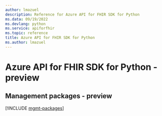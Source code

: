 ```yaml
---
author: lmazuel
description: Reference for Azure API for FHIR SDK for Python
ms.data: 09/19/2022
ms.devlang: python
ms.service: apiforfhir
ms.topic: reference
title: Azure API for FHIR SDK for Python
ms.author: lmazuel
---
```

# Azure API for FHIR SDK for Python - preview

## Management packages - preview
[!INCLUDE [mgmt-packages](api-for-fhir-mgmt-index.md)]
